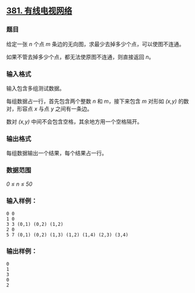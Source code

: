 ## [381. 有线电视网络](https://www.acwing.com/problem/content/383/)

### 题目

给定一张 *n* 个点 *m* 条边的无向图，求最少去掉多少个点，可以使图不连通。

如果不管去掉多少个点，都无法使原图不连通，则直接返回 *n*。

### 输入格式

输入包含多组测试数据。

每组数据占一行，首先包含两个整数 *n* 和 *m*，接下来包含 *m* 对形如 *(x,y)* 的数对，形容点 *x* 与点 *y* 之间有一条边。

数对 *(x,y)* 中间不会包含空格，其余地方用一个空格隔开。

### 输出格式

每组数据输出一个结果，每个结果占一行。

### 数据范围

*0 ≤ n ≤ 50*

### 输入样例：

```
0 0
1 0
3 3 (0,1) (0,2) (1,2)
2 0
5 7 (0,1) (0,2) (1,3) (1,2) (1,4) (2,3) (3,4)
```

### 输出样例：

```
0
1
3
0
2
```
